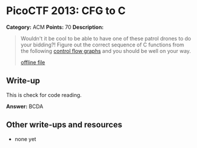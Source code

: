 # PicoCTF 2013: CFG to C

**Category:** ACM
**Points:** 70
**Description:**

> Wouldn't it be cool to be able to have one of these patrol drones to do your bidding?! Figure out the correct sequence of C functions from the following [control flow graphs](https://2013.picoctf.com/problems/match.html) and you should be well on your way.
>
> [offline file](cfg2c)

## Write-up

This is check for code reading.

**Answer:** BCDA

## Other write-ups and resources

* none yet